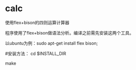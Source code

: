 # calc
使用flex+bison的四则运算计算器

程序使用了flex+bison做语法分析。编译之前需先安装这两个工具。 

以ubuntu为例：sudo apt-get install flex bison;

#安装方法：
cd $INSTALL_DIR  

make
